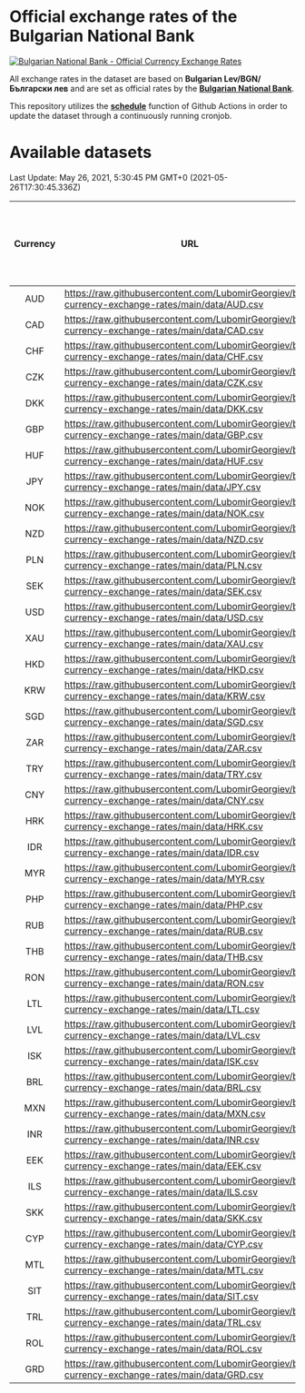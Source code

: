 # Official exchange rates of the Bulgarian National Bank

[![Bulgarian National Bank - Official Currency Exchange Rates](https://github.com/LubomirGeorgiev/bnb-currency-exchange-rates/actions/workflows/update-rates.yml/badge.svg?branch=main)](https://github.com/LubomirGeorgiev/bnb-currency-exchange-rates/actions/workflows/update-rates.yml)

All exchange rates in the dataset are based on **Bulgarian Lev/BGN/Български лев** and are set as official rates by the [**Bulgarian National Bank**](https://www.bnb.bg/Statistics/StExternalSector/StExchangeRates/StERForeignCurrencies/index.htm?toLang=_EN).

This repository utilizes the [**schedule**](https://docs.github.com/en/actions/reference/events-that-trigger-workflows) function of Github Actions in order to update the dataset through a continuously running cronjob.

# Available datasets

<!-- START LINKS (DO NOT EVER FU*ING DELETE THIS COMMENT FOR THE LOVE OF YOUR LIFE!!! IF YOU ARE CURIOS HOW IT WORKS, YOU CAN HAVE A LOOK AT ./src/updateReadme.ts) -->

Last Update: May 26, 2021, 5:30:45 PM GMT+0 (2021-05-26T17:30:45.336Z)

| Currency | URL                                                                                             | Number of records | Number of missing days that were filled in |
| :------: | ----------------------------------------------------------------------------------------------- | :---------------: | :----------------------------------------: |
|   AUD    | https://raw.githubusercontent.com/LubomirGeorgiev/bnb-currency-exchange-rates/main/data/AUD.csv |       8141        |                    2515                    |
|   CAD    | https://raw.githubusercontent.com/LubomirGeorgiev/bnb-currency-exchange-rates/main/data/CAD.csv |       8141        |                    2515                    |
|   CHF    | https://raw.githubusercontent.com/LubomirGeorgiev/bnb-currency-exchange-rates/main/data/CHF.csv |       8141        |                    2515                    |
|   CZK    | https://raw.githubusercontent.com/LubomirGeorgiev/bnb-currency-exchange-rates/main/data/CZK.csv |       8141        |                    2515                    |
|   DKK    | https://raw.githubusercontent.com/LubomirGeorgiev/bnb-currency-exchange-rates/main/data/DKK.csv |       8141        |                    2515                    |
|   GBP    | https://raw.githubusercontent.com/LubomirGeorgiev/bnb-currency-exchange-rates/main/data/GBP.csv |       8141        |                    2515                    |
|   HUF    | https://raw.githubusercontent.com/LubomirGeorgiev/bnb-currency-exchange-rates/main/data/HUF.csv |       8141        |                    2515                    |
|   JPY    | https://raw.githubusercontent.com/LubomirGeorgiev/bnb-currency-exchange-rates/main/data/JPY.csv |       8141        |                    2515                    |
|   NOK    | https://raw.githubusercontent.com/LubomirGeorgiev/bnb-currency-exchange-rates/main/data/NOK.csv |       8141        |                    2515                    |
|   NZD    | https://raw.githubusercontent.com/LubomirGeorgiev/bnb-currency-exchange-rates/main/data/NZD.csv |       8141        |                    2515                    |
|   PLN    | https://raw.githubusercontent.com/LubomirGeorgiev/bnb-currency-exchange-rates/main/data/PLN.csv |       8141        |                    2515                    |
|   SEK    | https://raw.githubusercontent.com/LubomirGeorgiev/bnb-currency-exchange-rates/main/data/SEK.csv |       8141        |                    2515                    |
|   USD    | https://raw.githubusercontent.com/LubomirGeorgiev/bnb-currency-exchange-rates/main/data/USD.csv |       8141        |                    2515                    |
|   XAU    | https://raw.githubusercontent.com/LubomirGeorgiev/bnb-currency-exchange-rates/main/data/XAU.csv |       8141        |                    2518                    |
|   HKD    | https://raw.githubusercontent.com/LubomirGeorgiev/bnb-currency-exchange-rates/main/data/HKD.csv |       7839        |                    2424                    |
|   KRW    | https://raw.githubusercontent.com/LubomirGeorgiev/bnb-currency-exchange-rates/main/data/KRW.csv |       7839        |                    2424                    |
|   SGD    | https://raw.githubusercontent.com/LubomirGeorgiev/bnb-currency-exchange-rates/main/data/SGD.csv |       7839        |                    2424                    |
|   ZAR    | https://raw.githubusercontent.com/LubomirGeorgiev/bnb-currency-exchange-rates/main/data/ZAR.csv |       7839        |                    2424                    |
|   TRY    | https://raw.githubusercontent.com/LubomirGeorgiev/bnb-currency-exchange-rates/main/data/TRY.csv |       5963        |                    1843                    |
|   CNY    | https://raw.githubusercontent.com/LubomirGeorgiev/bnb-currency-exchange-rates/main/data/CNY.csv |       5843        |                    1807                    |
|   HRK    | https://raw.githubusercontent.com/LubomirGeorgiev/bnb-currency-exchange-rates/main/data/HRK.csv |       5843        |                    1807                    |
|   IDR    | https://raw.githubusercontent.com/LubomirGeorgiev/bnb-currency-exchange-rates/main/data/IDR.csv |       5843        |                    1807                    |
|   MYR    | https://raw.githubusercontent.com/LubomirGeorgiev/bnb-currency-exchange-rates/main/data/MYR.csv |       5843        |                    1807                    |
|   PHP    | https://raw.githubusercontent.com/LubomirGeorgiev/bnb-currency-exchange-rates/main/data/PHP.csv |       5843        |                    1807                    |
|   RUB    | https://raw.githubusercontent.com/LubomirGeorgiev/bnb-currency-exchange-rates/main/data/RUB.csv |       5843        |                    1807                    |
|   THB    | https://raw.githubusercontent.com/LubomirGeorgiev/bnb-currency-exchange-rates/main/data/THB.csv |       5843        |                    1807                    |
|   RON    | https://raw.githubusercontent.com/LubomirGeorgiev/bnb-currency-exchange-rates/main/data/RON.csv |       5784        |                    1789                    |
|   LTL    | https://raw.githubusercontent.com/LubomirGeorgiev/bnb-currency-exchange-rates/main/data/LTL.csv |       5510        |                    1692                    |
|   LVL    | https://raw.githubusercontent.com/LubomirGeorgiev/bnb-currency-exchange-rates/main/data/LVL.csv |       5148        |                    1581                    |
|   ISK    | https://raw.githubusercontent.com/LubomirGeorgiev/bnb-currency-exchange-rates/main/data/ISK.csv |       5142        |                    1594                    |
|   BRL    | https://raw.githubusercontent.com/LubomirGeorgiev/bnb-currency-exchange-rates/main/data/BRL.csv |       4873        |                    1510                    |
|   MXN    | https://raw.githubusercontent.com/LubomirGeorgiev/bnb-currency-exchange-rates/main/data/MXN.csv |       4873        |                    1510                    |
|   INR    | https://raw.githubusercontent.com/LubomirGeorgiev/bnb-currency-exchange-rates/main/data/INR.csv |       4506        |                    1396                    |
|   EEK    | https://raw.githubusercontent.com/LubomirGeorgiev/bnb-currency-exchange-rates/main/data/EEK.csv |       4358        |                    1337                    |
|   ILS    | https://raw.githubusercontent.com/LubomirGeorgiev/bnb-currency-exchange-rates/main/data/ILS.csv |       3780        |                    1175                    |
|   SKK    | https://raw.githubusercontent.com/LubomirGeorgiev/bnb-currency-exchange-rates/main/data/SKK.csv |       3328        |                    1023                    |
|   CYP    | https://raw.githubusercontent.com/LubomirGeorgiev/bnb-currency-exchange-rates/main/data/CYP.csv |       3264        |                    1001                    |
|   MTL    | https://raw.githubusercontent.com/LubomirGeorgiev/bnb-currency-exchange-rates/main/data/MTL.csv |       2962        |                    910                     |
|   SIT    | https://raw.githubusercontent.com/LubomirGeorgiev/bnb-currency-exchange-rates/main/data/SIT.csv |       2900        |                    889                     |
|   TRL    | https://raw.githubusercontent.com/LubomirGeorgiev/bnb-currency-exchange-rates/main/data/TRL.csv |       2176        |                    670                     |
|   ROL    | https://raw.githubusercontent.com/LubomirGeorgiev/bnb-currency-exchange-rates/main/data/ROL.csv |       2055        |                    635                     |
|   GRD    | https://raw.githubusercontent.com/LubomirGeorgiev/bnb-currency-exchange-rates/main/data/GRD.csv |        361        |                    109                     |

<!-- END LINKS (DO NOT EVER FU*ING DELETE THIS COMMENT FOR THE LOVE OF YOUR LIFE!!! IF YOU ARE CURIOS HOW IT WORKS, YOU CAN HAVE A LOOK AT ./src/updateReadme.ts) -->
